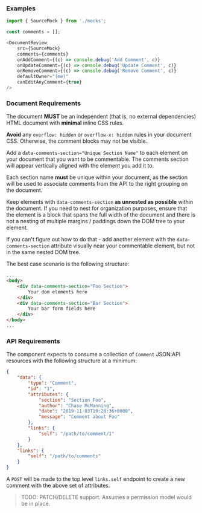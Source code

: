 
### Examples

```js
import { SourceMock } from './mocks';

const comments = [];

<DocumentReview
    src={SourceMock}
    comments={comments}
    onAddComment={(c) => console.debug('Add Comment', c)}
    onUpdateComment={(c) => console.debug('Update Comment', c)}
    onRemoveComment={(c) => console.debug('Remove Comment', c)}
    defaultOwner="(me)"
    canEditAnyComment={true}
/>
```


### Document Requirements

The document **MUST** be an independent (that is, no external dependencies) HTML document with **minimal** inline CSS rules.

**Avoid** any `overflow: hidden` or `overflow-x: hidden` rules in your document CSS. Otherwise, the comment blocks may not be visible.

Add a `data-comments-section="Unique Section Name"` to each element on your document that you want to be commentable. The comments section will appear vertically aligned with the element you add it to.

Each section name **must** be unique within your document, as the section will be used to associate comments from the API to the right grouping on the document.

Keep elements with `data-comments-section` **as unnested as possible** within the document. If you need to nest for organization purposes, ensure that the element is a block that spans the full width of the document and there is not a nesting of multiple margins / paddings down the DOM tree to your element.

If you can't figure out how to do that - add another element with the `data-comments-section` attribute visually near your commentable element, but not in the same nested DOM tree.

The best case scenario is the following structure:

```html
...
<body>
    <div data-comments-section="Foo Section">
        Your dom elements here
    </div>
    <div data-comments-section="Bar Section">
        Your bar form fields here
    </div>
</body>
...
```


### API Requirements

The component expects to consume a collection of `Comment` JSON:API resources with the following structure at a minimum:

```json
{
    "data": {
        "type": "Comment",
        "id": "1",
        "attributes": {
            "section": "Section Foo",
            "author": "Chase McManning",
            "date": "2019-11-03T19:28:36+0000",
            "message": "Comment about Foo"
        },
        "links": {
            "self": "/path/to/comment/1"
        }
    },
    "links": {
        "self": "/path/to/comments"
    }
}
```

A `POST` will be made to the top level `links.self` endpoint to create a new comment with the above set of attributes.

>TODO: PATCH/DELETE support. Assumes a permission model would be in place.
